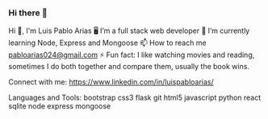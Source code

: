 ### Hi there 👋


Hi 👋, I'm Luis Pablo Arias
🖥 I’m a full stack web developer
🌱 I’m currently learning Node, Express and Mongoose
📫 How to reach me pabloarias024@gmail.com
⚡ Fun fact: I like watching movies and reading, sometimes I do both together and compare them, usually the book wins.

Connect with me:
https://www.linkedin.com/in/luispabloarias/

Languages and Tools:
bootstrap css3 flask git html5 javascript python react sqlite node express mongoose

<!--
**Luis-Pablo/Luis-Pablo** is a ✨ _special_ ✨ repository because its `README.md` (this file) appears on your GitHub profile.

Here are some ideas to get you started:

- 🔭 I’m currently working on ...
- 🌱 I’m currently learning ...
- 👯 I’m looking to collaborate on ...
- 🤔 I’m looking for help with ...
- 💬 Ask me about ...
- 📫 How to reach me: ...
- 😄 Pronouns: ...
- ⚡ Fun fact: ...
-->
